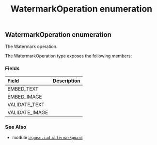 ﻿---
title: WatermarkOperation enumeration
second_title: Aspose.CAD for Python via .NET API References
description: 
type: docs
weight: 20
url: /python-net/aspose.cad.watermarkguard/watermarkoperation/
is_root: false
---

## WatermarkOperation enumeration

The Watermark operation.



The WatermarkOperation type exposes the following members:

### Fields
| Field | Description |
| :- | :- |
| EMBED_TEXT |  |
| EMBED_IMAGE |  |
| VALIDATE_TEXT |  |
| VALIDATE_IMAGE |  |



### See Also
* module [`aspose.cad.watermarkguard`](..)
